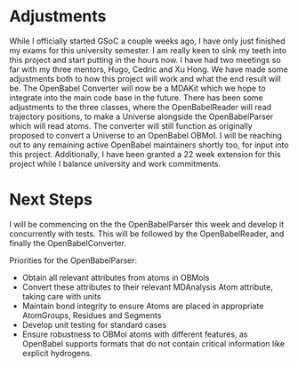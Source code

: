 # Adjustments

While I officially started GSoC a couple weeks ago, I have only just finished my exams for this university semester. I am really keen to sink my teeth into this project and start putting in the hours now. I have had two meetings so far with my three mentors, Hugo, Cedric and Xu Hong. We have made some adjustments both to how this project will work and what the end result will be. The OpenBabel Converter will now be a MDAKit which we hope to integrate into the main code base in the future. There has been some adjustments to the three classes, where the OpenBabelReader will read trajectory positions, to make a Universe alongside the OpenBabelParser which will read atoms. 
The converter will still function as originally proposed to convert a Universe to an OpenBabel OBMol. I will be reaching out to any remaining active OpenBabel maintainers shortly too, for input into this project. Additionally, I have been granted a 22 week extension for this project while I balance university and work commitments.


# Next Steps

I will be commencing on the the OpenBabelParser this week and develop it concurrently with tests. This will be followed by the OpenBabelReader, and finally the OpenBabelConverter.

Priorities for the OpenBabelParser:
* Obtain all relevant attributes from atoms in OBMols
* Convert these attributes to their relevant MDAnalysis Atom attribute, taking care with units
* Maintain bond integrity to ensure Atoms are placed in appropriate AtomGroups, Residues and Segments
* Develop unit testing for standard cases
* Ensure robustness to OBMol atoms with different features, as OpenBabel supports formats that do not contain critical information like explicit hydrogens.
